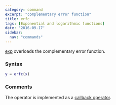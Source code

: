 ```yaml
---
category: command
excerpt: "complementary error function"
title: erfc
tags: [Exponential and logarithmic functions]
date: '2016-09-17'
sidebar:
  nav: "commands"
---
```


[exp](/command/exp) overloads the complementary error function.

### Syntax

````matlab
y = erfc(x)
````

### Comments

The operator is implemented as a  [callback operator](/tutorial/nonlinearoperatorscallback).
